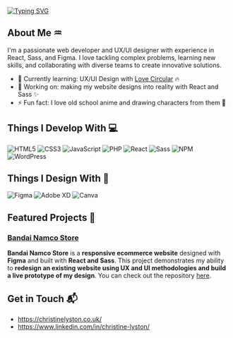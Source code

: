 [![Typing SVG](https://readme-typing-svg.demolab.com?font=Fira+Code&pause=1000&color=00BFFF&width=435&lines=Hi+there%2C+I'm+Christine!+%F0%9F%91%8B)](https://git.io/typing-svg)

## About Me ♒

I'm a passionate web developer and UX/UI designer with experience in React, Sass, and Figma. I love tackling complex problems, learning new skills, and collaborating with diverse teams to create innovative solutions.

- 🌱 Currently learning: UX/UI Design with [Love Circular](https://lovecircular.com/) 🔥
- 🔭 Working on: making my website designs into reality with React and Sass ✨
- ⚡ Fun fact: I love old school anime and drawing characters from them 🎨

## Things I Develop With 💻
![HTML5](https://img.shields.io/badge/HTML5-E34F26?style=for-the-badge&logo=html5&logoColor=white)
![CSS3](https://img.shields.io/badge/CSS3-1572B6?style=for-the-badge&logo=css3&logoColor=white)
![JavaScript](https://img.shields.io/badge/JavaScript-323330?style=for-the-badge&logo=javascript&logoColor=F7DF1E)
![PHP](https://img.shields.io/badge/PHP-777BB4?style=for-the-badge&logo=php&logoColor=white)
![React](https://img.shields.io/badge/React-20232A?style=for-the-badge&logo=react&logoColor=61DAFB)
![Sass](https://img.shields.io/badge/Sass-CC6699?style=for-the-badge&logo=sass&logoColor=white)
![NPM](https://img.shields.io/badge/npm-CB3837?style=for-the-badge&logo=npm&logoColor=white)
![WordPress](https://img.shields.io/badge/Wordpress-21759B?style=for-the-badge&logo=wordpress&logoColor=white)

## Things I Design With 🎨
![Figma](https://img.shields.io/badge/Figma-F24E1E?style=for-the-badge&logo=figma&logoColor=white)
![Adobe XD](https://img.shields.io/badge/Adobe%20XD-470137?style=for-the-badge&logo=Adobe%20XD&logoColor=#FF61F6)
![Canva](https://img.shields.io/badge/Canva-%2300C4CC.svg?&style=for-the-badge&logo=Canva&logoColor=white)

## Featured Projects 🔎

### [Bandai Namco Store](project_1_link)

**Bandai Namco Store** is a **responsive ecommerce website** designed with **Figma** and built with **React and Sass**. This project demonstrates my ability to **redesign an existing website using UX and UI methodologies and build a live prototype of my design**. You can check out the repository [here](https://github.com/calyston/bandai-namco-store).

## Get in Touch 📬
- https://christinelyston.co.uk/
- https://www.linkedin.com/in/christine-lyston/
